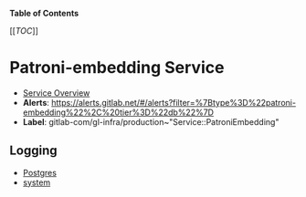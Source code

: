 <!-- MARKER: do not edit this section directly. Edit services/service-catalog.yml then run scripts/generate-docs -->

**Table of Contents**

[[_TOC_]]

# Patroni-embedding Service

* [Service Overview](https://dashboards.gitlab.net/d/patroni-main/patroni-overview)
* **Alerts**: <https://alerts.gitlab.net/#/alerts?filter=%7Btype%3D%22patroni-embedding%22%2C%20tier%3D%22db%22%7D>
* **Label**: gitlab-com/gl-infra/production~"Service::PatroniEmbedding"

## Logging

* [Postgres](https://log.gprd.gitlab.net/goto/d0f8993486c9007a69d85e3a08f1ea7c)
* [system](https://log.gprd.gitlab.net/goto/3669d551a595a3a5cf1e9318b74e6c22)

<!-- END_MARKER -->

<!-- ## Summary -->

<!-- ## Architecture -->

<!-- ## Performance -->

<!-- ## Scalability -->

<!-- ## Availability -->

<!-- ## Durability -->

<!-- ## Security/Compliance -->

<!-- ## Monitoring/Alerting -->

<!-- ## Links to further Documentation -->
